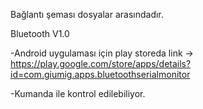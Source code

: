 Bağlantı şeması dosyalar arasındadır.

Bluetooth V1.0

-Android uygulaması için play storeda link -> https://play.google.com/store/apps/details?id=com.giumig.apps.bluetoothserialmonitor

-Kumanda ile kontrol edilebiliyor.
